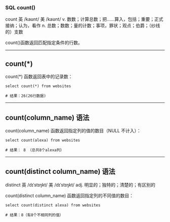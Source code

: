 ### SQL count()

count 英 /kaʊnt/  美 /kaʊnt/ v. 数数；计算总数；把……算入，包括；重要；正式接纳；认为，看作 n. 总数；数数；量的计数；事项，罪状；观点；伯爵；（纱线的）支数

count()函数返回匹配指定条件的行数。

---
## count(*)

count(*) 函数返回表中的记录数：
```MySql
select count(*) from websites

# 结果：26(26行数据)
```

---
## count(column_name) 语法

count(column_name) 函数返回指定列的值的数目（NULL 不计入）：

```MySql
select count(alexa) from websites

# 结果： 8 （总共8个alexa列）
```

---
## count(distinct column_name) 语法

distinct 英 /dɪˈstɪŋkt/  美 /dɪˈstɪŋkt/ adj. 明显的；独特的；清楚的；有区别的

count(distinct column_name) 函数返回指定列的不同值的数目：
```MySql
select count(distinct alexa) from websites

# 结果：8（有8个不相同列的值）
```

